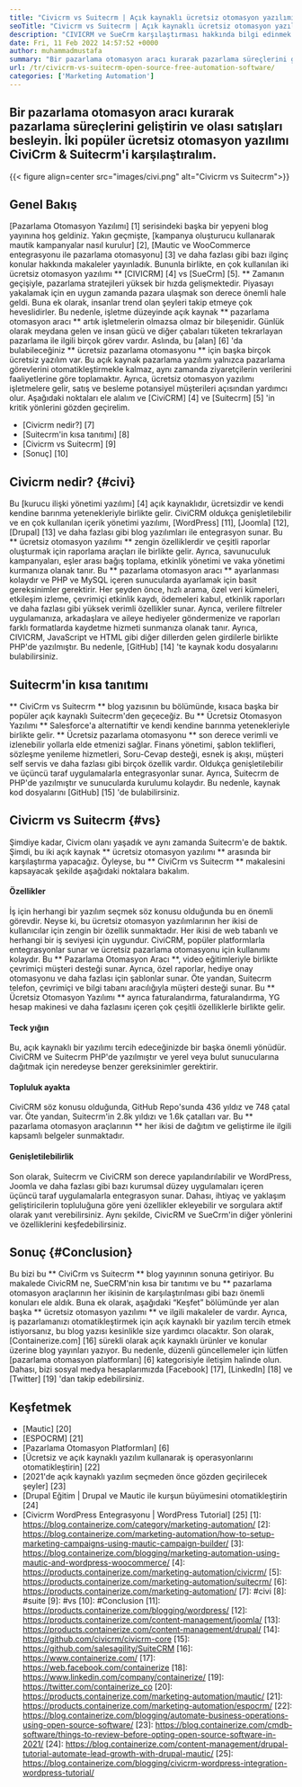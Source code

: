 ```yaml
---
title: "Civicrm vs Suitecrm | Açık kaynaklı ücretsiz otomasyon yazılımı" 
seoTitle: "Civicrm vs Suitecrm | Açık kaynaklı ücretsiz otomasyon yazılımı" 
description: "CIVICRM ve SueCrm karşılaştırması hakkında bilgi edinmek için bu makaleyi inceleyin. Rekabet avantajı kazanmak için açık kaynaklı bir pazarlama otomasyon yazılımı yükleyin." 
date: Fri, 11 Feb 2022 14:57:52 +0000
author: muhammadmustafa
summary: "Bir pazarlama otomasyon aracı kurarak pazarlama süreçlerini geliştirin ve olası satışları besleyin. İki popüler ücretsiz otomasyon yazılımı Civicrm & amp; Suitecrm." 
url: /tr/civicrm-vs-suitecrm-open-source-free-automation-software/
categories: ['Marketing Automation']
---
```


## Bir pazarlama otomasyon aracı kurarak pazarlama süreçlerini geliştirin ve olası satışları besleyin. İki popüler ücretsiz otomasyon yazılımı CiviCrm & Suitecrm'i karşılaştıralım.

{{< figure align=center src="images/civi.png" alt="Civicrm vs Suitecrm">}}


## Genel Bakış
[Pazarlama Otomasyon Yazılımı] [1] serisindeki başka bir yepyeni blog yayınına hoş geldiniz. Yakın geçmişte, [kampanya oluşturucu kullanarak mautik kampanyalar nasıl kurulur] [2], [Mautic ve WooCommerce entegrasyonu ile pazarlama otomasyonu] [3] ve daha fazlası gibi bazı ilginç konular hakkında makaleler yayınladık. Bununla birlikte, en çok kullanılan iki ücretsiz otomasyon yazılımı ** [CIVICRM] [4] vs [SueCrm] [5]. ** Zamanın geçişiyle, pazarlama stratejileri yüksek bir hızda gelişmektedir. Piyasayı yakalamak için en uygun zamanda pazara ulaşmak son derece önemli hale geldi. Buna ek olarak, insanlar trend olan şeyleri takip etmeye çok heveslidirler.
Bu nedenle, işletme düzeyinde açık kaynak ** pazarlama otomasyon aracı ** artık işletmelerin olmazsa olmaz bir bileşenidir. Günlük olarak meydana gelen ve insan gücü ve diğer çabaları tüketen tekrarlayan pazarlama ile ilgili birçok görev vardır. Aslında, bu [alan] [6] 'da bulabileceğiniz ** ücretsiz pazarlama otomasyonu ** için başka birçok ücretsiz yazılım var. Bu açık kaynak pazarlama yazılımı yalnızca pazarlama görevlerini otomatikleştirmekle kalmaz, aynı zamanda ziyaretçilerin verilerini faaliyetlerine göre toplamaktır. Ayrıca, ücretsiz otomasyon yazılımı işletmelere gelir, satış ve besleme potansiyel müşterileri açısından yardımcı olur. Aşağıdaki noktaları ele alalım ve [CiviCRM] [4] ve [Suitecrm] [5] 'in kritik yönlerini gözden geçirelim.
  * [Civicrm nedir?] [7]
  * [Suitecrm'in kısa tanıtımı] [8]
  * [Civicrm vs Suitecrm] [9]
  * [Sonuç] [10]

## Civicrm nedir? {#civi}
Bu [kurucu ilişki yönetimi yazılımı] [4] açık kaynaklıdır, ücretsizdir ve kendi kendine barınma yetenekleriyle birlikte gelir. CiviCRM oldukça genişletilebilir ve en çok kullanılan içerik yönetimi yazılımı, [WordPress] [11], [Joomla] [12], [Drupal] [13] ve daha fazlası gibi blog yazılımları ile entegrasyon sunar. Bu ** ücretsiz otomasyon yazılımı ** zengin özelliklerdir ve çeşitli raporlar oluşturmak için raporlama araçları ile birlikte gelir. Ayrıca, savunuculuk kampanyaları, eşler arası bağış toplama, etkinlik yönetimi ve vaka yönetimi kurmanıza olanak tanır.
Bu ** pazarlama otomasyon aracı ** ayarlanması kolaydır ve PHP ve MySQL içeren sunucularda ayarlamak için basit gereksinimler gerektirir. Her şeyden önce, hızlı arama, özel veri kümeleri, etkileşim izleme, çevrimiçi etkinlik kaydı, ödemeleri kabul, etkinlik raporları ve daha fazlası gibi yüksek verimli özellikler sunar. Ayrıca, verilere filtreler uygulamanıza, arkadaşlara ve aileye hediyeler göndermenize ve raporları farklı formatlarda kaydetme hizmeti sunmanıza olanak tanır. Ayrıca, CIVICRM, JavaScript ve HTML gibi diğer dillerden gelen girdilerle birlikte PHP'de yazılmıştır. Bu nedenle, [GitHub] [14] 'te kaynak kodu dosyalarını bulabilirsiniz.

## Suitecrm'in kısa tanıtımı
** CiviCrm vs Suitecrm ** blog yazısının bu bölümünde, kısaca başka bir popüler açık kaynaklı Suitecrm'den geçeceğiz. Bu ** Ücretsiz Otomasyon Yazılımı ** Salesforce'a alternatiftir ve kendi kendine barınma yetenekleriyle birlikte gelir. ** Ücretsiz pazarlama otomasyonu ** son derece verimli ve izlenebilir yollarla elde etmenizi sağlar. Finans yönetimi, şablon teklifleri, sözleşme yenileme hizmetleri, Soru-Cevap desteği, esnek iş akışı, müşteri self servis ve daha fazlası gibi birçok özellik vardır. Oldukça genişletilebilir ve üçüncü taraf uygulamalarla entegrasyonlar sunar. Ayrıca, Suitecrm de PHP'de yazılmıştır ve sunucularda kurulumu kolaydır. Bu nedenle, kaynak kod dosyalarını [GitHub] [15] 'de bulabilirsiniz.

## Civicrm vs Suitecrm {#vs}
Şimdiye kadar, Civicm olanı yaşadık ve aynı zamanda Suitecrm'e de baktık. Şimdi, bu iki açık kaynak ** ücretsiz otomasyon yazılımı ** arasında bir karşılaştırma yapacağız. Öyleyse, bu ** CiviCrm vs Suitecrm ** makalesini kapsayacak şekilde aşağıdaki noktalara bakalım.

#### Özellikler
İş için herhangi bir yazılım seçmek söz konusu olduğunda bu en önemli görevdir. Neyse ki, bu ücretsiz otomasyon yazılımlarının her ikisi de kullanıcılar için zengin bir özellik sunmaktadır. Her ikisi de web tabanlı ve herhangi bir iş seviyesi için uygundur. CiviCRM, popüler platformlarla entegrasyonlar sunar ve ücretsiz pazarlama otomasyonu için kullanımı kolaydır. Bu ** Pazarlama Otomasyon Aracı **, video eğitimleriyle birlikte çevrimiçi müşteri desteği sunar. Ayrıca, özel raporlar, hediye onay otomasyonu ve daha fazlası için şablonlar sunar. Öte yandan, Suitecrm telefon, çevrimiçi ve bilgi tabanı aracılığıyla müşteri desteği sunar. Bu ** Ücretsiz Otomasyon Yazılımı ** ayrıca faturalandırma, faturalandırma, YG hesap makinesi ve daha fazlasını içeren çok çeşitli özelliklerle birlikte gelir.

#### Teck yığın
Bu, açık kaynaklı bir yazılımı tercih edeceğinizde bir başka önemli yönüdür. CiviCRM ve Suitecrm PHP'de yazılmıştır ve yerel veya bulut sunucularına dağıtmak için neredeyse benzer gereksinimler gerektirir.

#### Topluluk ayakta
CiviCRM söz konusu olduğunda, GitHub Repo'sunda 436 yıldız ve 748 çatal var. Öte yandan, Suitecrm'in 2.8k yıldızı ve 1.6k çatalları var. Bu ** pazarlama otomasyon araçlarının ** her ikisi de dağıtım ve geliştirme ile ilgili kapsamlı belgeler sunmaktadır.

#### Genişletilebilirlik
Son olarak, Suitecrm ve CiviCRM son derece yapılandırılabilir ve WordPress, Joomla ve daha fazlası gibi bazı kurumsal düzey uygulamaları içeren üçüncü taraf uygulamalarla entegrasyon sunar. Dahası, ihtiyaç ve yaklaşım geliştiricilerin topluluğuna göre yeni özellikler ekleyebilir ve sorgulara aktif olarak yanıt verebilirsiniz.
Aynı şekilde, CivicRM ve SueCrm'in diğer yönlerini ve özelliklerini keşfedebilirsiniz.

## Sonuç {#Conclusion}
Bu bizi bu ** CiviCrm vs Suitecrm ** blog yayınının sonuna getiriyor. Bu makalede CivicRM ne, SueCRM'nin kısa bir tanıtımı ve bu ** pazarlama otomasyon araçlarının her ikisinin de karşılaştırılması gibi bazı önemli konuları ele aldık. Buna ek olarak, aşağıdaki “Keşfet” bölümünde yer alan başka ** ücretsiz otomasyon yazılımı ** ve ilgili makaleler de vardır. Ayrıca, iş pazarlamanızı otomatikleştirmek için açık kaynaklı bir yazılım tercih etmek istiyorsanız, bu blog yazısı kesinlikle size yardımcı olacaktır.
Son olarak, [Containerize.com] [16] sürekli olarak açık kaynaklı ürünler ve konular üzerine blog yayınları yazıyor. Bu nedenle, düzenli güncellemeler için lütfen [pazarlama otomasyon platformları] [6] kategorisiyle iletişim halinde olun. Dahası, bizi sosyal medya hesaplarımızda [Facebook] [17], [LinkedIn] [18] ve [Twitter] [19] 'dan takip edebilirsiniz.

## Keşfetmek
  * [Mautic] [20]
  * [ESPOCRM] [21]
  * [Pazarlama Otomasyon Platformları] [6]
  * [Ücretsiz ve açık kaynaklı yazılım kullanarak iş operasyonlarını otomatikleştirin] [22]
  * [2021'de açık kaynaklı yazılım seçmeden önce gözden geçirilecek şeyler] [23]
  * [Drupal Eğitim | Drupal ve Mautic ile kurşun büyümesini otomatikleştirin [24]
  * [Civicrm WordPress Entegrasyonu | WordPress Tutorial] [25]
[1]: https://blog.containerize.com/category/marketing-automation/
[2]: https://blog.containerize.com/marketing-automation/how-to-setup-marketing-campaigns-using-mautic-campaign-builder/
[3]: https://blog.containerize.com/blogging/marketing-automation-using-mautic-and-wordpress-woocommerce/
[4]: https://products.containerize.com/marketing-automation/civicrm/
[5]: https://products.containerize.com/marketing-automation/suitecrm/
[6]: https://products.containerize.com/marketing-automation/
[7]: #civi
[8]: #suite
[9]: #vs
[10]: #Conclusion
[11]: https://products.containerize.com/blogging/wordpress/
[12]: https://products.containerize.com/content-management/joomla/
[13]: https://products.containerize.com/content-management/drupal/
[14]: https://github.com/civicrm/civicrm-core
[15]: https://github.com/salesagility/SuiteCRM
[16]: https://www.containerize.com/
[17]: https://web.facebook.com/containerize
[18]: https://www.linkedin.com/company/containerize/
[19]: https://twitter.com/containerize_co
[20]: https://products.containerize.com/marketing-automation/mautic/
[21]: https://products.containerize.com/marketing-automation/espocrm/
[22]: https://blog.containerize.com/blogging/automate-business-operations-using-open-source-software/
[23]: https://blog.containerize.com/cmdb-software/things-to-review-before-opting-open-source-software-in-2021/
[24]: https://blog.containerize.com/content-management/drupal-tutorial-automate-lead-growth-with-drupal-mautic/
[25]: https://blog.containerize.com/blogging/civicrm-wordpress-integration-wordpress-tutorial/

